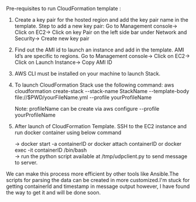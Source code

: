 Pre-requisites to run CloudFormation template :

1. Create a key pair for the hosted region and add the key pair name in the template.
   Step to add a new key pair:
   Go to Management console-> Click on EC2-> Click on key Pair on the left side bar under Network and Security-> Create new key pair
2. Find out the AMI id to launch an instance and add in the template. AMI Id’s are specific to regions.
    Go to Management console-> Click on EC2-> Click on Launch Instance-> Copy AMI ID
3. AWS CLI must be installed on your machine to launch Stack.   
4. To launch CloudFormation Stack use the following command:
    aws cloudformation create-stack --stack-name StackName --template-body file://$PWD/yourFileName.yml  --profile yourProfileName 
    
    
    Note: profileName can be create via aws configure --profile yourProfileName
    
 5. After launch of CloudFormation Template.
    SSH to the EC2 instance and run docker container using below command
    
    
    -> docker start -a containerID or docker attach containerID or docker exec -it containerID /bin/bash  
    -> run the python script available at /tmp/udpclient.py to send message to server.


We can make this process more efficient by other tools like Ansible.The scripts for parsing the data can be created in more customized.I'm stuck for getting containerId and timestamp in message output however, I have found the way to get it and will be done soon. 
